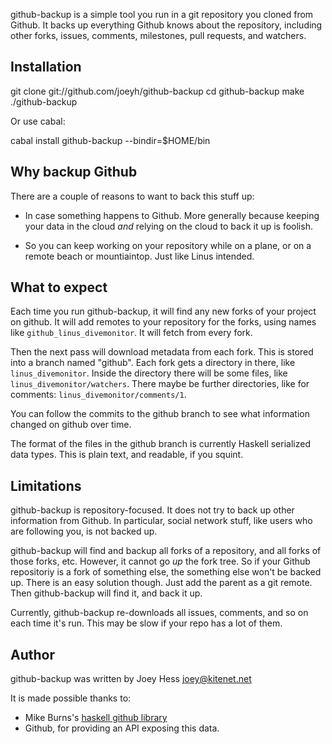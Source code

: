 github-backup is a simple tool you run in a git repository you cloned from
Github. It backs up everything Github knows about the repository, including
other forks, issues, comments, milestones, pull requests, and watchers.

## Installation

  git clone git://github.com/joeyh/github-backup
  cd github-backup
  make
  ./github-backup

Or use cabal:

  cabal install github-backup --bindir=$HOME/bin

## Why backup Github

There are a couple of reasons to want to back this stuff up:

* In case something happens to Github. More generally because
  keeping your data in the cloud *and* relying on the cloud to
  back it up is foolish.

* So you can keep working on your repository while on a plane, or
  on a remote beach or mountiaintop. Just like Linus intended.

## What to expect

Each time you run github-backup, it will find any new forks of your project
on github. It will add remotes to your repository for the forks, using names
like `github_linus_divemonitor`. It will fetch from every fork.

Then the next pass will download metadata from each fork. This is stored
into a branch named "github". Each fork gets a directory in there,
like `linus_divemonitor`. Inside the directory there will be some
files, like `linus_divemonitor/watchers`. There maybe be further
directories, like for comments: `linus_divemonitor/comments/1`.

You can follow the commits to the github branch to see what information
changed on github over time.

The format of the files in the github branch is currently Haskell
serialized data types. This is plain text, and readable, if you squint.

## Limitations

github-backup is repository-focused. It does not try to back up other
information from Github. In particular, social network stuff, like
users who are following you, is not backed up.

github-backup will find and backup all forks of a repository, and all forks
of those forks, etc. However, it cannot go *up* the fork tree. So if
your Github repositoriy is a fork of something else, the something else
won't be backed up. There is an easy solution though. Just add the
parent as a git remote. Then github-backup will find it, and back it up.

Currently, github-backup re-downloads all issues, comments, and so on
each time it's run. This may be slow if your repo has a lot of them.

## Author

github-backup was written by Joey Hess <joey@kitenet.net>

It is made possible thanks to:

* Mike Burns's [haskell github library](http://hackage.haskell.org/package/github)
* Github, for providing an API exposing this data. 
